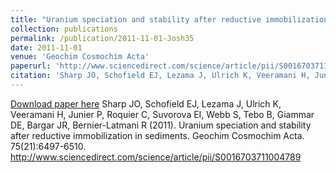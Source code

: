 ```yaml
---
title: "Uranium speciation and stability after reductive immobilization in sediments"
collection: publications
permalink: /publication/2011-11-01-Josh35
date: 2011-11-01
venue: 'Geochim Cosmochim Acta'
paperurl: 'http://www.sciencedirect.com/science/article/pii/S0016703711004789'
citation: 'Sharp JO, Schofield EJ, Lezama J, Ulrich K, Veeramani H, Junier P, Roquier C, Suvorova EI, Webb S, Tebo B, Giammar DE, Bargar JR, Bernier-Latmani R (2011). Uranium speciation and stability after reductive immobilization in sediments. Geochim Cosmochim Acta. 75(21):6497-6510. http://www.sciencedirect.com/science/article/pii/S0016703711004789'
---
```


<a href='http://www.sciencedirect.com/science/article/pii/S0016703711004789'>Download paper here</a>
Sharp JO, Schofield EJ, Lezama J, Ulrich K, Veeramani H, Junier P, Roquier C, Suvorova EI, Webb S, Tebo B, Giammar DE, Bargar JR, Bernier-Latmani R (2011). Uranium speciation and stability after reductive immobilization in sediments. Geochim Cosmochim Acta. 75(21):6497-6510. http://www.sciencedirect.com/science/article/pii/S0016703711004789